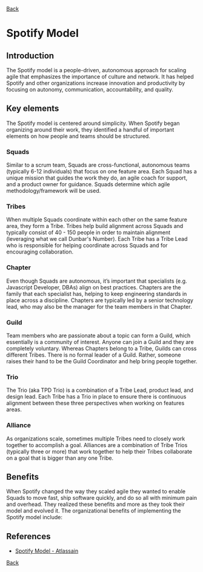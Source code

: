 [Back](README.md)

<h1> Spotify Model </h1>

## Introduction

<p>The Spotify model is a people-driven, autonomous approach for scaling agile that emphasizes the importance of culture and network. It has helped Spotify and other organizations increase innovation and productivity by focusing on autonomy, communication, accountability, and quality.</p>

## Key elements

<p>The Spotify model is centered around simplicity. When Spotify began organizing around their work, they identified a handful of important elements on how people and teams should be structured.</p>

### Squads

<p>Similar to a scrum team, Squads are cross-functional, autonomous teams (typically 6-12 individuals) that focus on one feature area. Each Squad has a unique mission that guides the work they do, an agile coach for support, and a product owner for guidance. Squads determine which agile methodology/framework will be used.</p>

### Tribes

<p>When multiple Squads coordinate within each other on the same feature area, they form a Tribe. Tribes help build alignment across Squads and typically consist of 40 - 150 people in order to maintain alignment (leveraging what we call Dunbar's Number). Each Tribe has a Tribe Lead who is responsible for helping coordinate across Squads and for encouraging collaboration.</p>

### Chapter

<p>Even though Squads are autonomous, it’s important that specialists (e.g. Javascript Developer, DBAs) align on best practices. Chapters are the family that each specialist has, helping to keep engineering standards in place across a discipline. Chapters are typically led by a senior technology lead, who may also be the manager for the team members in that Chapter.</p>

### Guild

<p>Team members who are passionate about a topic can form a Guild, which essentially is a community of interest. Anyone can join a Guild and they are completely voluntary. Whereas Chapters belong to a Tribe, Guilds can cross different Tribes. There is no formal leader of a Guild. Rather, someone raises their hand to be the Guild Coordinator and help bring people together.</p>

### Trio

<p>The Trio (aka TPD Trio) is a combination of a Tribe Lead, product lead, and design lead. Each Tribe has a Trio in place to ensure there is continuous alignment between these three perspectives when working on features areas.</p>

### Alliance

<p>As organizations scale, sometimes multiple Tribes need to closely work together to accomplish a goal. Alliances are a combination of Tribe Trios (typically three or more) that work together to help their Tribes collaborate on a goal that is bigger than any one Tribe.</p>

## Benefits

<p>When Spotify changed the way they scaled agile they wanted to enable Squads to move fast, ship software quickly, and do so all with minimum pain and overhead. They realized these benefits and more as they took their model and evolved it. The organizational benefits of implementing the Spotify model include:</p>

## References

- [Spotify Model - Atlassain](https://www.atlassian.com/agile/agile-at-scale/spotify)

[Back](README.md)
